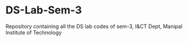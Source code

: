 # DS-Lab-Sem-3
Repository containing all the DS lab codes of sem-3, I&CT Dept, Manipal Institute of Technology
